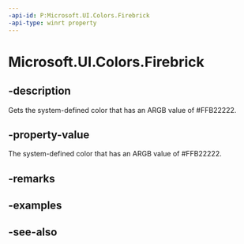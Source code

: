 ```yaml
---
-api-id: P:Microsoft.UI.Colors.Firebrick
-api-type: winrt property
---
```


<!-- Property syntax
public Windows.UI.Color Firebrick { get; }
-->

# Microsoft.UI.Colors.Firebrick

## -description

Gets the system-defined color that has an ARGB value of #FFB22222.

## -property-value

The system-defined color that has an ARGB value of #FFB22222.

## -remarks

## -examples

## -see-also
